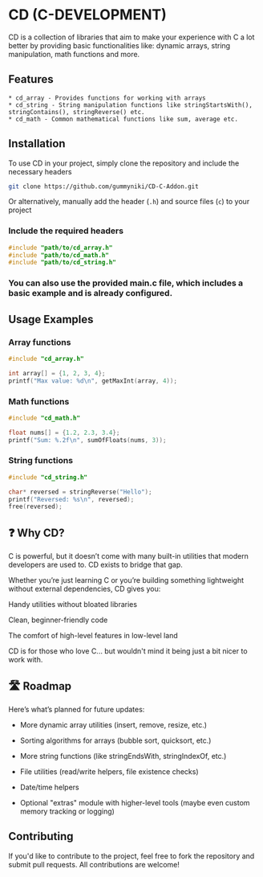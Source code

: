 # CD (C-DEVELOPMENT)
CD is a collection of libraries that aim to make your experience with C a lot better by providing basic functionalities like: dynamic arrays, string manipulation, math functions and more.

## Features
```
* cd_array - Provides functions for working with arrays
* cd_string - String manipulation functions like stringStartsWith(), stringContains(), stringReverse() etc.
* cd_math - Common mathematical functions like sum, average etc.
```

## Installation
To use CD in your project, simply clone the repository and include the necessary headers

```bash
git clone https://github.com/gummyniki/CD-C-Addon.git
```

Or alternatively, manually add the header (```.h```) and source files (```c```) to your project


### Include the required headers
```C
#include "path/to/cd_array.h"
#include "path/to/cd_math.h"
#include "path/to/cd_string.h"
```

### You can also use the provided main.c file, which includes a basic example and is already configured.




## Usage Examples

### Array functions

```C
#include "cd_array.h"

int array[] = {1, 2, 3, 4};
printf("Max value: %d\n", getMaxInt(array, 4));
```


### Math functions

```C
#include "cd_math.h"

float nums[] = {1.2, 2.3, 3.4};
printf("Sum: %.2f\n", sumOfFloats(nums, 3));
```


### String functions

```C
#include "cd_string.h"

char* reversed = stringReverse("Hello");
printf("Reversed: %s\n", reversed);
free(reversed);
```
## ❓ Why CD?
C is powerful, but it doesn’t come with many built-in utilities that modern developers are used to. CD exists to bridge that gap.

Whether you’re just learning C or you’re building something lightweight without external dependencies, CD gives you:

Handy utilities without bloated libraries

Clean, beginner-friendly code

The comfort of high-level features in low-level land

CD is for those who love C... but wouldn't mind it being just a bit nicer to work with.




## 🛣️ Roadmap
Here’s what’s planned for future updates:

 * More dynamic array utilities (insert, remove, resize, etc.)

 * Sorting algorithms for arrays (bubble sort, quicksort, etc.)

 * More string functions (like stringEndsWith, stringIndexOf, etc.)

 * File utilities (read/write helpers, file existence checks)

 * Date/time helpers

 * Optional "extras" module with higher-level tools (maybe even custom memory tracking or logging)




## Contributing

If you'd like to contribute to the project, feel free to fork the repository and submit pull requests. All contributions are welcome!


